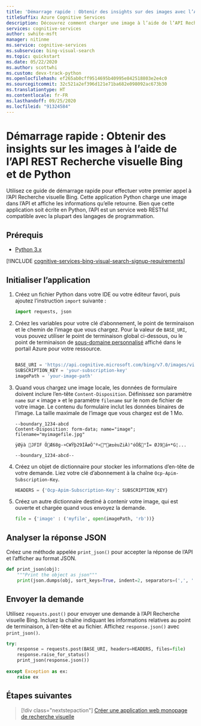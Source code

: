 ```yaml
---
title: 'Démarrage rapide : Obtenir des insights sur des images avec l’API REST et Python - Recherche visuelle Bing'
titleSuffix: Azure Cognitive Services
description: Découvrez comment charger une image à l’aide de l’API Recherche visuelle Bing et Python, puis obtenez des insights sur l’image.
services: cognitive-services
author: swhite-msft
manager: nitinme
ms.service: cognitive-services
ms.subservice: bing-visual-search
ms.topic: quickstart
ms.date: 05/22/2020
ms.author: scottwhi
ms.custom: devx-track-python
ms.openlocfilehash: ef265ab0cff9514695b40995e842518803e2e4c0
ms.sourcegitcommit: 32c521a2ef396d121e71ba682e098092ac673b30
ms.translationtype: HT
ms.contentlocale: fr-FR
ms.lasthandoff: 09/25/2020
ms.locfileid: "91324584"
---
```

# <a name="quickstart-get-image-insights-using-the-bing-visual-search-rest-api-and-python"></a>Démarrage rapide : Obtenir des insights sur les images à l’aide de l’API REST Recherche visuelle Bing et de Python

Utilisez ce guide de démarrage rapide pour effectuer votre premier appel à l’API Recherche visuelle Bing. Cette application Python charge une image dans l’API et affiche les informations qu’elle retourne. Bien que cette application soit écrite en Python, l’API est un service web RESTful compatible avec la plupart des langages de programmation.

## <a name="prerequisites"></a>Prérequis

* [Python 3.x](https://www.python.org/)

[!INCLUDE [cognitive-services-bing-visual-search-signup-requirements](../../../../includes/cognitive-services-bing-visual-search-signup-requirements.md)]

## <a name="initialize-the-application"></a>Initialiser l’application

1. Créez un fichier Python dans votre IDE ou votre éditeur favori, puis ajoutez l’instruction `import` suivante :

    ```python
    import requests, json
    ```

2. Créez les variables pour votre clé d’abonnement, le point de terminaison et le chemin de l’image que vous chargez. Pour la valeur de `BASE_URI`, vous pouvez utiliser le point de terminaison global ci-dessous, ou le point de terminaison de [sous-domaine personnalisé](../../../cognitive-services/cognitive-services-custom-subdomains.md) affiché dans le portail Azure pour votre ressource.

    ```python

    BASE_URI = 'https://api.cognitive.microsoft.com/bing/v7.0/images/visualsearch'
    SUBSCRIPTION_KEY = 'your-subscription-key'
    imagePath = 'your-image-path'
    ```
    
3. Quand vous chargez une image locale, les données de formulaire doivent inclure l’en-tête `Content-Disposition`. Définissez son paramètre `name` sur « image » et le paramètre `filename` sur le nom de fichier de votre image. Le contenu du formulaire inclut les données binaires de l’image. La taille maximale de l’image que vous chargez est de 1 Mo.
    
    ```
    --boundary_1234-abcd
    Content-Disposition: form-data; name="image"; filename="myimagefile.jpg"
    
    ÿØÿà JFIF ÖÆ68g-¤CWŸþ29ÌÄøÖ‘º«™æ±èuZiÀ)"óÓß°Î= ØJ9á+*G¦...
    
    --boundary_1234-abcd--
    ```

4. Créez un objet de dictionnaire pour stocker les informations d’en-tête de votre demande. Liez votre clé d’abonnement à la chaîne `Ocp-Apim-Subscription-Key`.

    ```python
    HEADERS = {'Ocp-Apim-Subscription-Key': SUBSCRIPTION_KEY}
    ```

5. Créez un autre dictionnaire destiné à contenir votre image, qui est ouverte et chargée quand vous envoyez la demande.

    ```python
    file = {'image' : ('myfile', open(imagePath, 'rb'))}
    ```

## <a name="parse-the-json-response"></a>Analyser la réponse JSON

Créez une méthode appelée `print_json()` pour accepter la réponse de l’API et l’afficher au format JSON.

```python
def print_json(obj):
    """Print the object as json"""
    print(json.dumps(obj, sort_keys=True, indent=2, separators=(',', ': ')))
```

## <a name="send-the-request"></a>Envoyer la demande

Utilisez `requests.post()` pour envoyer une demande à l’API Recherche visuelle Bing. Incluez la chaîne indiquant les informations relatives au point de terminaison, à l’en-tête et au fichier. Affichez `response.json()` avec `print_json()`.

```python
try:
    response = requests.post(BASE_URI, headers=HEADERS, files=file)
    response.raise_for_status()
    print_json(response.json())
    
except Exception as ex:
    raise ex
```

## <a name="next-steps"></a>Étapes suivantes

> [!div class="nextstepaction"]
> [Créer une application web monopage de recherche visuelle](../tutorial-bing-visual-search-single-page-app.md)
